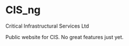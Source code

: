 # CIS_ng
Critical Infrastructural Services Ltd

Public website for CIS.  No great features just yet.

